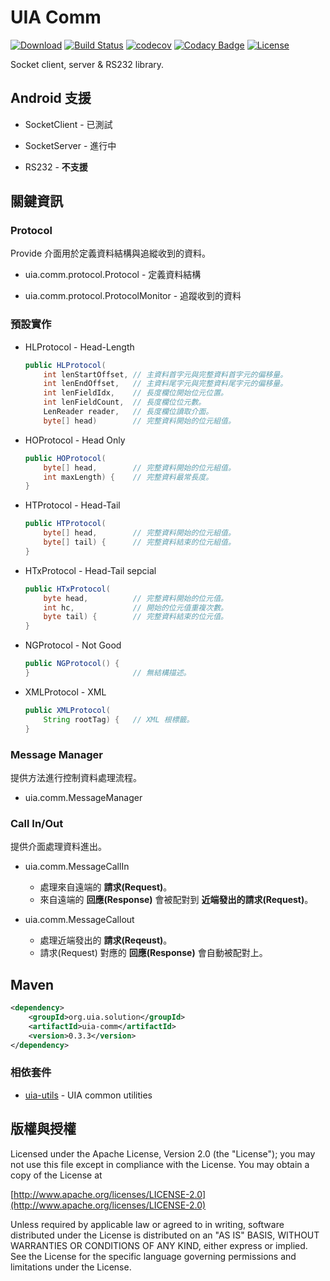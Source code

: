 UIA Comm
================

[![Download](https://api.bintray.com/packages/uia4j/maven/uia-comm/images/download.svg)](https://bintray.com/uia4j/maven/uia-comm/_latestVersion)
[![Build Status](https://travis-ci.org/uia4j/uia-comm.svg?branch=master)](https://travis-ci.org/uia4j/uia-comm)
[![codecov](https://codecov.io/gh/uia4j/uia-comm/branch/master/graph/badge.svg)](https://codecov.io/gh/uia4j/uia-comm)
[![Codacy Badge](https://api.codacy.com/project/badge/Grade/9766faacb361423b9b6e8e95bf3024d6)](https://www.codacy.com/app/gazer2kanlin/uia-comm?utm_source=github.com&amp;utm_medium=referral&amp;utm_content=uia4j/uia-comm&amp;utm_campaign=Badge_Grade)
[![License](https://img.shields.io/github/license/uia4j/uia-comm.svg)](LICENSE)

Socket client, server & RS232 library.

## Android 支援

* SocketClient - 已測試

* SocketServer - 進行中

* RS232 - __不支援__

## 關鍵資訊

### Protocol
Provide 介面用於定義資料結構與追縱收到的資料。
* uia.comm.protocol.Protocol - 定義資料結構

* uia.comm.protocol.ProtocolMonitor - 追蹤收到的資料

### 預設實作
* HLProtocol - Head-Length
    ```java
    public HLProtocol(
        int lenStartOffset, // 主資料首字元與完整資料首字元的偏移量。
        int lenEndOffset,   // 主資料尾字元與完整資料尾字元的偏移量。
        int lenFieldIdx,    // 長度欄位開始位元位置。
        int lenFieldCount,  // 長度欄位位元數。
        LenReader reader,   // 長度欄位讀取介面。
        byte[] head)        // 完整資料開始的位元組值。
    ```
* HOProtocol - Head Only
    ```java
    public HOProtocol(
        byte[] head,        // 完整資料開始的位元組值。
        int maxLength) {    // 完整資料最常長度。
    }
    ```
* HTProtocol - Head-Tail
    ```java
    public HTProtocol(
        byte[] head,        // 完整資料開始的位元組值。
        byte[] tail) {      // 完整資料結束的位元組值。
    }
    ```

* HTxProtocol - Head-Tail sepcial
    ```java
    public HTxProtocol(
        byte head,          // 完整資料開始的位元值。
        int hc,             // 開始的位元值重複次數。
        byte tail) {        // 完整資料結束的位元值。
    }
    ```

* NGProtocol - Not Good
    ```java
    public NGProtocol() {
    }                       // 無結構描述。
    ```

* XMLProtocol - XML
    ```java
    public XMLProtocol(     
        String rootTag) {   // XML 根標籤。
    }
    ```

### Message Manager
提供方法進行控制資料處理流程。
* uia.comm.MessageManager

### Call In/Out
提供介面處理資料進出。
* uia.comm.MessageCallIn
    * 處理來自遠端的 __請求(Request)__。
    * 來自遠端的 __回應(Response)__ 會被配對到 __近端發出的請求(Request)__。

* uia.comm.MessageCallout
    * 處理近端發出的 __請求(Reqeust)__。
    * 請求(Request) 對應的 __回應(Response)__ 會自動被配對上。


## Maven
```xml
<dependency>
    <groupId>org.uia.solution</groupId>
    <artifactId>uia-comm</artifactId>
    <version>0.3.3</version>
</dependency>
```
### 相依套件

* [uia-utils](https://github.com/uia4j/uia-utils) - UIA common utilities

## 版權與授權

Licensed under the Apache License, Version 2.0 (the "License");
you may not use this file except in compliance with the License.
You may obtain a copy of the License at

[http://www.apache.org/licenses/LICENSE-2.0](http://www.apache.org/licenses/LICENSE-2.0)

Unless required by applicable law or agreed to in writing, software
distributed under the License is distributed on an "AS IS" BASIS,
WITHOUT WARRANTIES OR CONDITIONS OF ANY KIND, either express or implied.
See the License for the specific language governing permissions and
limitations under the License.
